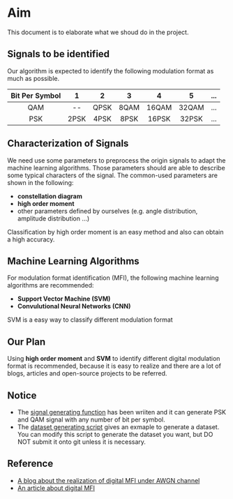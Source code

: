 # Aim

This document is to elaborate what we shoud do in the project.

## Signals to be identified

Our algorithm is expected to identify the following modulation format as much as possible.

| Bit Per Symbol |   1   |   2   |   3   |   4   |   5   |  ...  |
| :------------: | :---: | :---: | :---: | :---: | :---: | :---: |
|      QAM       |  --   | QPSK  | 8QAM  | 16QAM | 32QAM |  ...  |
|      PSK       | 2PSK  | 4PSK  | 8PSK  | 16PSK | 32PSK |  ...  |

## Characterization of Signals

We need use some parameters to preprocess the origin signals to adapt the machine learning algorithms. Those parameters should are able to describe some typical characters of the signal. The common-used parameters are shown in the following:

+ **constellation diagram**
+ **high order moment**
+ other parameters defined by ourselves (e.g. angle distribution, amplitude distribution ...)

Classification by high order moment is an easy method and also can obtain a high accuracy.

## Machine Learning Algorithms

For modulation format identification (MFI), the following machine learning algorithms are recommended:

+ **Support Vector Machine (SVM)**
+ **Convulutional Neural Networks (CNN)**

SVM is a easy way to classify different modulation format

## Our Plan

Using **high order moment** and **SVM** to identify different digital modulation format is recommended, because it is easy to realize and there are a lot of blogs, articles and open-source projects to be referred. 

## Notice

+ The [signal generating function](https://github.com/Eric-Ma-7/Modulation-Format-Classification/blob/master/src/signal_generation.m) has been wriiten and it can generate PSK and QAM signal with any number of bit per symbol.
+ The [dataset generating script](https://github.com/Eric-Ma-7/Modulation-Format-Classification/blob/master/src/dataset_generate.m) gives an exmaple to generate a dataset. You can modify this script to generate the dataset you want, but DO NOT submit it onto git unless it is necessary.

## Reference
+ [A blog about the realization of digital MFI under AWGN channel](https://www.cnblogs.com/wsine/p/4673364.html)
+ [An article about digital MFI](https://github.com/Eric-Ma-7/Modulation-Format-Classification/blob/master/doc/MFI_based_on_high_order_moment.pdf)

